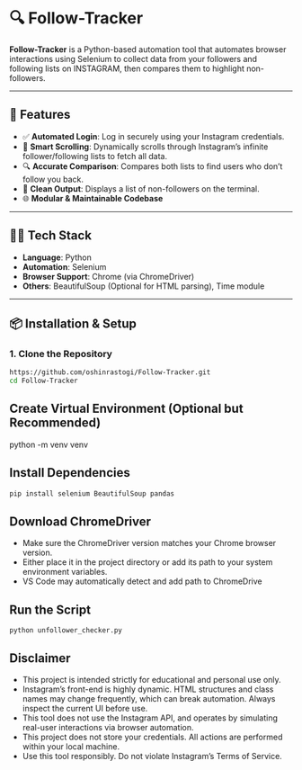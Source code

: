 # 🔍 Follow-Tracker

**Follow-Tracker** is a Python-based automation tool that automates browser interactions using Selenium to collect data from your followers and following lists on INSTAGRAM, then compares them to highlight non-followers.

---

## 🚀 Features

- ✅ **Automated Login**: Log in securely using your Instagram credentials.
- 🔄 **Smart Scrolling**: Dynamically scrolls through Instagram’s infinite follower/following lists to fetch all data.
- 🔍 **Accurate Comparison**: Compares both lists to find users who don’t follow you back.
- 📄 **Clean Output**: Displays a list of non-followers on the terminal.
- 🌐 **Modular & Maintainable Codebase**

---

## 🧑‍💻 Tech Stack

- **Language**: Python
- **Automation**: Selenium
- **Browser Support**: Chrome (via ChromeDriver)
- **Others**: BeautifulSoup (Optional for HTML parsing), Time module

---

## 📦 Installation & Setup

### 1. Clone the Repository

```bash
https://github.com/oshinrastogi/Follow-Tracker.git
cd Follow-Tracker
```

## Create Virtual Environment (Optional but Recommended)
python -m venv venv

## Install Dependencies
```bash
pip install selenium BeautifulSoup pandas
```
## Download ChromeDriver
- Make sure the ChromeDriver version matches your Chrome browser version.
- Either place it in the project directory or add its path to your system environment variables.
- VS Code may automatically detect and add path to ChromeDrive

## Run the Script
```
python unfollower_checker.py
```

## Disclaimer
- This project is intended strictly for educational and personal use only.
- Instagram’s front-end is highly dynamic. HTML structures and class names may change frequently, which can break automation. Always inspect the current UI before use.
- This tool does not use the Instagram API, and operates by simulating real-user interactions via browser automation.
- This project does not store your credentials. All actions are performed within your local machine.
- Use this tool responsibly. Do not violate Instagram’s Terms of Service.

  




